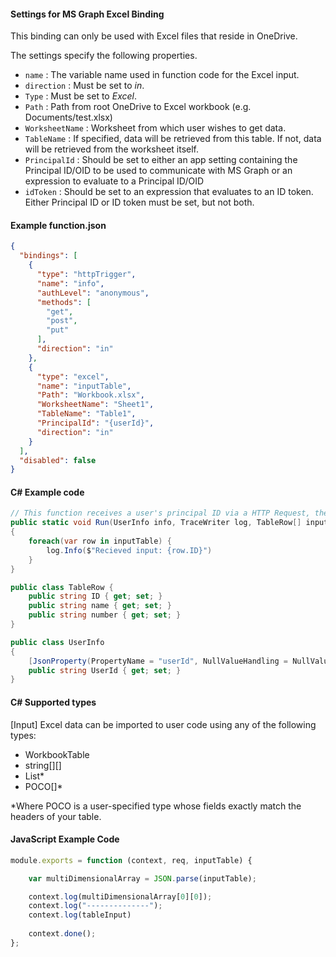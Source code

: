 #### Settings for MS Graph Excel Binding
This binding can only be used with Excel files that reside in OneDrive.

The settings specify the following properties.

- `name` : The variable name used in function code for the Excel input. 
- `direction` : Must be set to *in*. 
- `Type` : Must be set to *Excel*.
- `Path` : Path from root OneDrive to Excel workbook (e.g. Documents/test.xlsx)
- `WorksheetName` : Worksheet from which user wishes to get data.
- `TableName` : If specified, data will be retrieved from this table. If not, data will be retrieved from the worksheet itself. 
- `PrincipalId` : Should be set to either an app setting containing the Principal ID/OID to be used to communicate with MS Graph or an expression to evaluate to a Principal ID/OID
- `idToken` : Should be set to an expression that evaluates to an ID token. Either Principal ID or ID token must be set, but not both.

#### Example function.json
```json
{
  "bindings": [
    {
      "type": "httpTrigger",
      "name": "info",
      "authLevel": "anonymous",
      "methods": [
        "get",
        "post",
        "put"
      ],
      "direction": "in"
    },
    {
      "type": "excel",
      "name": "inputTable",
      "Path": "Workbook.xlsx",
      "WorksheetName": "Sheet1",
      "TableName": "Table1",
      "PrincipalId": "{userId}",
      "direction": "in"
    }
  ],
  "disabled": false
}
```
#### C# Example code
```csharp
// This function receives a user's principal ID via a HTTP Request, then reads their Excel table and prints it out
public static void Run(UserInfo info, TraceWriter log, TableRow[] inputTable)
{
	foreach(var row in inputTable) {
		log.Info($"Recieved input: {row.ID}")
	}
}

public class TableRow {
	public string ID { get; set; }
	public string name { get; set; }
	public string number { get; set; }
}

public class UserInfo
{     
    [JsonProperty(PropertyName = "userId", NullValueHandling = NullValueHandling.Ignore)]
    public string UserId { get; set; }
}
```

#### C# Supported types

[Input] Excel data can be imported to user code using any of the following types:

* WorkbookTable
* string[][]
* List<POCO>*
* POCO[]*

*Where POCO is a user-specified type whose fields exactly match the headers of your table. 

#### JavaScript Example Code
```javascript
module.exports = function (context, req, inputTable) {

    var multiDimensionalArray = JSON.parse(inputTable);

    context.log(multiDimensionalArray[0][0]);
    context.log("--------------");
    context.log(tableInput)
    
    context.done();
};
```
